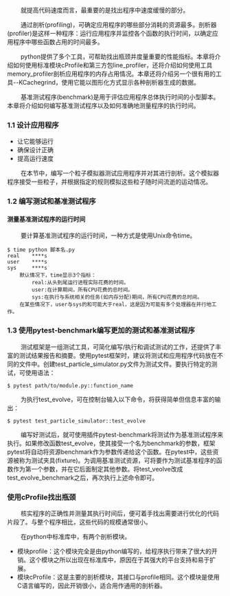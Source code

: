 &nbsp;&nbsp;&nbsp;&nbsp;&nbsp;&nbsp;&nbsp;&nbsp;就提高代码速度而言，最重要的是找出程序中速度缓慢的部分。

&nbsp;&nbsp;&nbsp;&nbsp;&nbsp;&nbsp;&nbsp;&nbsp;通过剖析(profiling)，可确定应用程序的哪些部分消耗的资源最多。剖析器(profiler)是这样一种程序：运行应用程序并监控各个函数的执行时间，以确定应用程序中哪些函数占用的时间最多。

&nbsp;&nbsp;&nbsp;&nbsp;&nbsp;&nbsp;&nbsp;&nbsp;python提供了多个工具，可帮助找出瓶颈并度量重要的性能指标。本章将介绍如何使用标准模块cProfile和第三方包line_profiler，还将介绍如何使用工具memory_profiler剖析应用程序的内存占用情况。本章还将介绍另一个很有用的工具--KCachegrind，使用它能以图形化方式显示各种剖析器生成的数据。

&nbsp;&nbsp;&nbsp;&nbsp;&nbsp;&nbsp;&nbsp;&nbsp;基准测试程序(benchmark)是用于评估应用程序总体执行时间的小型脚本。本章将介绍如何编写基准测试程序以及如何准确地测量程序的执行时间。

### 1.1 设计应用程序

- 让它能够运行
- 确保设计正确
- 提高运行速度

&nbsp;&nbsp;&nbsp;&nbsp;&nbsp;&nbsp;&nbsp;&nbsp;在本节中，编写一个粒子模拟器测试应用程序并对其进行剖析。这个模拟器程序接受一些粒子，并根据指定的规则模拟这些粒子随时间流逝的运动情况。

### 1.2 编写测试和基准测试程序
#### 测量基准测试程序的运行时间
&nbsp;&nbsp;&nbsp;&nbsp;&nbsp;&nbsp;&nbsp;&nbsp;要计算基准测试程序的运行时间，一种方式是使用Unix命令time。
```
$ time python 脚本名.py
real    ****s
user    ****s
sys     ****s
    默认情况下，time显示3个指标：
        real:从头到尾运行进程实际花费的时间。
        user:在计算期间，所有CPU花费的总时间。
        sys:在执行与系统相关的任务(如内存分配)期间，所有CPU花费的总时间。
    在某些情况下，user与sys的和可能大于real，这是因为可能有多个处理器在并行地工作。
```

### 1.3 使用pytest-benchmark编写更加的测试和基准测试程序

&nbsp;&nbsp;&nbsp;&nbsp;&nbsp;&nbsp;&nbsp;&nbsp;测试框架是一组测试工具，可简化编写/执行和调试测试的工作，还提供了丰富的测试结果报告和摘要。使用pytest框架时，建议将测试和应用程序代码放在不同的文件中。创建test_particle_simulator.py文件为测试文件。要执行特定的测试，可使用语法：
```
$ pytest path/to/module.py::function_name
```
&nbsp;&nbsp;&nbsp;&nbsp;&nbsp;&nbsp;&nbsp;&nbsp;为执行test_evolve，可在控制台输入以下命令，将获得简单但信息丰富的输出：
```
$ pytest test_particle_simulator::test_evolve
```
&nbsp;&nbsp;&nbsp;&nbsp;&nbsp;&nbsp;&nbsp;&nbsp;编写好测试后，就可使用插件pytest-benchmark将测试作为基准测试程序来执行。如果修改函数test_evolve，使其接受一个名为benchmark的参数，框架pytest将自动将资源benchmark作为参数传递给这个函数。在pytest中，这些资源被称为测试夹具(fixture)。为调用基准测试资源，可将要作为测试基准程序的函数作为第一个参数，并在它后面制定其他参数。将test_veolve改成test_evolve_benchmark之后，再次执行上述命令即可。

### 使用cProfile找出瓶颈

&nbsp;&nbsp;&nbsp;&nbsp;&nbsp;&nbsp;&nbsp;&nbsp;核实程序的正确性并测量其执行时间后，便可着手找出需要进行优化的代码片段了。与整个程序相比，这些代码的规模通常很小。

&nbsp;&nbsp;&nbsp;&nbsp;&nbsp;&nbsp;&nbsp;&nbsp;在python中标准库中，有两个剖析模块。
- 模块profile：这个模块完全是由python编写的，给程序执行带来了很大的开销。这个模块之所以出现在标准库中，原因在于其强大的平台支持和易于扩展。
- 模块cProfile：这是主要的剖析模块，其接口与profile相同。这个模块是使用C语言编写的，因此开销很小，适合用作通用的剖析器。

